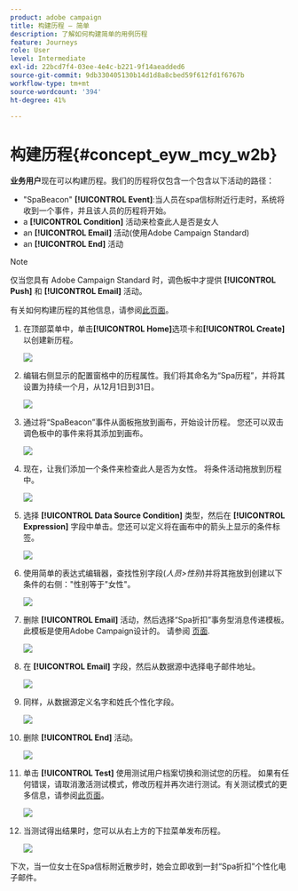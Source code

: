 ```yaml
---
product: adobe campaign
title: 构建历程 — 简单
description: 了解如何构建简单的用例历程
feature: Journeys
role: User
level: Intermediate
exl-id: 22bcd7f4-03ee-4e4c-b221-9f14aeadded6
source-git-commit: 9db330405130b14d1d8a8cbed59f612fd1f6767b
workflow-type: tm+mt
source-wordcount: '394'
ht-degree: 41%

---
```


# 构建历程{#concept_eyw_mcy_w2b}

**业务用户**&#x200B;现在可以构建历程。我们的历程将仅包含一个包含以下活动的路径：

* &quot;SpaBeacon&quot; **[!UICONTROL Event]**:当人员在spa信标附近行走时，系统将收到一个事件，并且该人员的历程将开始。
* a **[!UICONTROL Condition]** 活动来检查此人是否是女人
* an **[!UICONTROL Email]** 活动(使用Adobe Campaign Standard)
* an **[!UICONTROL End]** 活动

>[!NOTE]
>
>仅当您具有 Adobe Campaign Standard 时，调色板中才提供 **[!UICONTROL Push]** 和 **[!UICONTROL Email]** 活动。

有关如何构建历程的其他信息，请参阅[此页面](../building-journeys/journey.md)。

1. 在顶部菜单中，单击&#x200B;**[!UICONTROL Home]**&#x200B;选项卡和&#x200B;**[!UICONTROL Create]**&#x200B;以创建新历程。

   ![](../assets/journey31.png)

1. 编辑右侧显示的配置窗格中的历程属性。我们将其命名为“Spa历程”，并将其设置为持续一个月，从12月1日到31日。

   ![](../assets/journeyuc1_8.png)

1. 通过将“SpaBeacon”事件从面板拖放到画布，开始设计历程。 您还可以双击调色板中的事件来将其添加到画布。

   ![](../assets/journeyuc1_9.png)

1. 现在，让我们添加一个条件来检查此人是否为女性。 将条件活动拖放到历程中。

   ![](../assets/journeyuc1_10.png)

1. 选择 **[!UICONTROL Data Source Condition]** 类型，然后在 **[!UICONTROL Expression]** 字段中单击。您还可以定义将在画布中的箭头上显示的条件标签。

   ![](../assets/journeyuc1_11.png)

1. 使用简单的表达式编辑器，查找性别字段(_人员>性别_)并将其拖放到创建以下条件的右侧：&quot;性别等于&quot;女性&quot;。

   ![](../assets/journeyuc1_12.png)

1. 删除 **[!UICONTROL Email]** 活动，然后选择“Spa折扣”事务型消息传递模板。 此模板是使用Adobe Campaign设计的。 请参阅 [页面](https://experienceleague.adobe.com/docs/campaign-standard/using/communication-channels/transactional-messaging/getting-started-with-transactional-msg.html?lang=zh-Hans).

   ![](../assets/journeyuc1_13.png)

1. 在 **[!UICONTROL Email]** 字段，然后从数据源中选择电子邮件地址。

   ![](../assets/journeyuc1_14.png)

1. 同样，从数据源定义名字和姓氏个性化字段。

   ![](../assets/journeyuc1_15.png)

1. 删除 **[!UICONTROL End]** 活动。

   ![](../assets/journeyuc1_17.png)

1. 单击 **[!UICONTROL Test]** 使用测试用户档案切换和测试您的历程。 如果有任何错误，请取消激活测试模式，修改历程并再次进行测试。有关测试模式的更多信息，请参阅[此页面](../building-journeys/testing-the-journey.md)。

   ![](../assets/journeyuc1_18bis.png)

1. 当测试得出结果时，您可以从右上方的下拉菜单发布历程。

   ![](../assets/journeyuc1_18.png)

下次，当一位女士在Spa信标附近散步时，她会立即收到一封“Spa折扣”个性化电子邮件。
